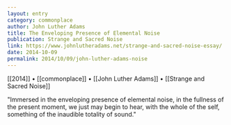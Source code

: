 ```yaml
---
layout: entry
category: commonplace
author: John Luther Adams
title: The Enveloping Presence of Elemental Noise
publication: Strange and Sacred Noise
link: https://www.johnlutheradams.net/strange-and-sacred-noise-essay/
date: 2014-10-09
permalink: 2014/10/09/john-luther-adams-noise
---
```


[[2014]] • [[commonplace]] • [[John Luther Adams]] • [[Strange and Sacred Noise]]

"Immersed in the enveloping presence of elemental noise, in the fullness of the present moment, we just may begin to hear, with the whole of the self, something of the inaudible totality of sound."